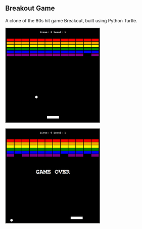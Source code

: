 ## Breakout Game

A clone of the 80s hit game Breakout, built using Python Turtle.

![screenshot1](images/Screenshot1.resized.png)

![screenshot2](images/Screenshot2.resized.png)
